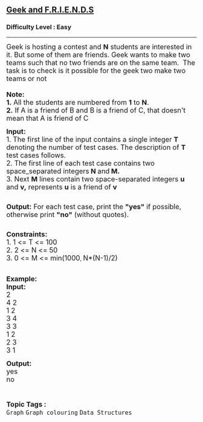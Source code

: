 <h2><a href="https://www.geeksforgeeks.org/problems/geek-and-friends/0">Geek and F.R.I.E.N.D.S</a></h2><h3>Difficulty Level : Easy</h3><hr><div class="problems_problem_content__Xm_eO"><p><span style="font-size:18px">Geek is hosting a contest and <strong>N</strong> students are interested in it. But some of them are friends. Geek wants to make two teams such that no two friends are on the same team.&nbsp; The task is to check is it possible for the geek two make two teams or not<br>
<br>
<strong>Note:</strong><br>
<strong>1.</strong> All the students are numbered from <strong>1</strong> to <strong>N</strong>.<br>
<strong>2.</strong> If<strong> </strong>A is a friend of B and B is a friend of C, that doesn't mean that A is friend of C</span></p>

<p><span style="font-size:18px"><strong>Input: </strong><br>
1. The first line of the input contains a single integer<em> </em> <strong>T</strong> denoting the number of test cases. The description of&nbsp;<strong>T</strong> test cases follows.<br>
2. The first line of each test case contains two space_separated integers<strong> N </strong>and<strong> M</strong><strong>.</strong><br>
3. Next <strong>M</strong> lines contain two space-separated integers <strong>u</strong> and <strong>v,</strong> represents <strong>u</strong> is a friend of <strong>v</strong></span></p>

<p><br>
<span style="font-size:18px"><strong>Output:</strong> For each test case, print the <strong>"yes"</strong> if possible, otherwise print <strong>"no"</strong> (without quotes). </span></p>

<p><br>
<span style="font-size:18px"><strong>Constraints:</strong><br>
1. 1 &lt;= T &lt;= 100</span><br>
<span style="font-size:18px">2. </span><span style="font-size:18px">2 &lt;= N &lt;= 50</span><br>
<span style="font-size:18px">3. 0 &lt;= M &lt;= min(1000</span>, <span style="font-size:18px">N*(N-1)/2)</span><br>
<br>
<br>
<span style="font-size:18px"><strong>Example:<br>
Input:</strong></span><br>
<span style="font-size:18px">2</span><br>
<span style="font-size:18px">4 2<br>
1 2<br>
3 4</span><br>
<span style="font-size:18px">3 3<br>
1 2<br>
2 3<br>
3 1</span></p>

<p><strong><span style="font-size:18px">Output:</span></strong><br>
<span style="font-size:18px">yes<br>
no</span></p>
</div><br><p><span style=font-size:18px><strong>Topic Tags : </strong><br><code>Graph</code>&nbsp;<code>Graph colouring</code>&nbsp;<code>Data Structures</code>&nbsp;